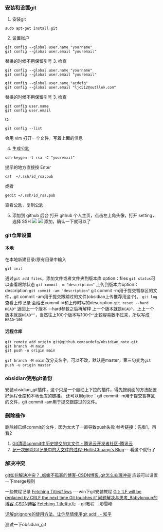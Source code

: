 ### 安装和设置git
1. 安装git
```shell
sudo apt-get install git
```
2. 设置账户
```
git config --global user.name "yourname" 
git config --global user.email "youremail"
```
替换的时候不用保留引号
3. 检查

```shell
git config --global user.name "yourname" 
git config --global user.email "youremail"
```

```shell
git config --global user.name "acdefg" 
git config --global user.email "ljc512@outllok.com"
```

替换的时候不用保留引号
3. 检查
```shell  
git config user.name 
git config user.email
```
Or

```shell
git config --list
```
会用 vim 打开一个文件，写着上面的信息

4. 生成公匙

```shell
ssh-keygen -t rsa -C "youremail" 
```
提示的地方直接按 Enter

```shell
cat  ~/.ssh/id_rsa.pub
```
或者

```shell
gedit ~/.ssh/id_rsa.pub
```
查看公匙，复制公匙

5. 添加到 github 后台
打开 github 个人主页，点击左上角头像，打开 setting，选择 SSH
![](https://s2.loli.net/2022/05/03/fqpDbIJ81S5ej9W.png)
![](https://s2.loli.net/2022/05/03/McjYFSmEKyhzwg6.png)
添加，确认一下就可以了

### git仓库设置
#### 本地
在本地新建目录/原有目录中输入

```shell
git init
```
通过`git add files`，添加文件或者文件夹到版本库 option：files
`git status`可以查看跟踪状态
`git commit -m "description"`  上传到版本库option：description
`git commit -am "description"` git commit -m用于提交暂存区的文件，git commit -am用于提交跟踪过的文件(obsidian上传推荐用这个)。
`git log` 查看上传记录
	会给出commit id和上传时写的description
`git reset --hard HEAD^` 返回上一个版本
	--hard参数之后再解释
	上一个版本就是`HEAD^`，上上一个版本就是`HEAD^^`，当然往上100个版本写100个`^`比较容易数不过来，所以写成`HEAD~100`

#### 远程仓库

```shell
git remote add origin git@github.com:acdefg/obsidian_note.git
git branch -M main
git push -u origin main
```
`git branch -M main` 改分支名字，可以不改，默认是master，第三句变为`git push -u origin master`

### obsidian使用git备份
安装obsidian_git插件，这个只是一个自动上下拉的插件，得先按前面的方法配置好远程仓库和本地仓库的链接。
还可以用gitee：git commit -m用于提交暂存区的文件，git commit -am用于提交跟踪过的文件。

### 删除操作
删除掉已经commit的文件，因为太大了一直导致push失败
参考链接：先看1，再看2
1. [Git清理commit中历史提交的大文件 - 腾讯云开发者社区-腾讯云](https://cloud.tencent.com/developer/article/1536481)
2. [记一次删除Git记录中的大文件的过程-HollisChuang's Blog](https://www.hollischuang.com/archives/1708)---看这个就行了


### 解决冲突
[git如何解决冲突？_蛞蝓不孤寡的博客-CSDN博客_git怎么处理冲突](https://blog.csdn.net/fish_skyyyy/article/details/119539747)
应该可以设置一下merge规则

一些教程记录
[Fetching Title#15ws](https://blog.csdn.net/qq_34842671/article/details/70916587)  ---win下git安装教程
[Git: ‘LF will be replaced by CRLF the next time Git touches it‘ 问题解决与思考_Babylonxun的博客-CSDN博客](https://blog.csdn.net/Babylonxun/article/details/126598477)
[Fetching Title#ty7c](https://www.liaoxuefeng.com/wiki/896043488029600) --git教程  --廖雪峰

[详解gitignore的使用方法，让你尽情使用git add . - 知乎](https://zhuanlan.zhihu.com/p/264995020)

测试一下obsidian_git